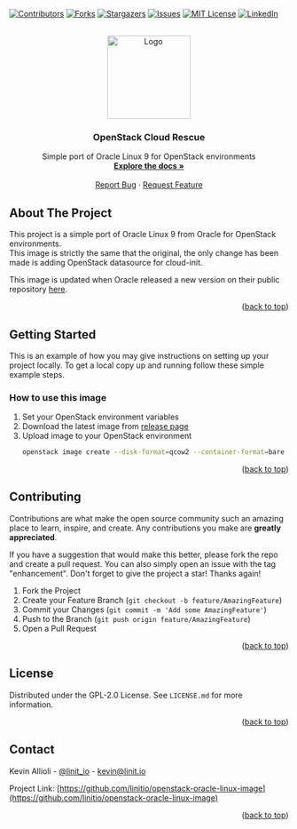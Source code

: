 <div id="top"></div>

<!-- PROJECT SHIELDS -->
[![Contributors][contributors-shield]][contributors-url]
[![Forks][forks-shield]][forks-url]
[![Stargazers][stars-shield]][stars-url]
[![Issues][issues-shield]][issues-url]
[![MIT License][license-shield]][license-url]
[![LinkedIn][linkedin-shield]][linkedin-url]


<!-- PROJECT LOGO -->
<br />
<div align="center">
  <a href="https://github.com/linitio/openstack-cloud-rescue-image">
    <img src="images/logo.jpg" alt="Logo" width="150" height="150">
  </a>

<h3 align="center">OpenStack Cloud Rescue</h3>

  <p align="center">
    Simple port of Oracle Linux 9 for OpenStack environments
    <br />
    <a href="https://github.com/linitio/openstack-cloud-rescue-image"><strong>Explore the docs »</strong></a>
    <br />
    <br />
    <a href="https://github.com/linitio/openstack-cloud-rescue-image/issues">Report Bug</a>
    ·
    <a href="https://github.com/linitio/openstack-cloud-rescue-image/issues">Request Feature</a>
  </p>
</div>

<!-- ABOUT THE PROJECT -->
## About The Project

This project is a simple port of Oracle Linux 9 from Oracle for OpenStack environments.  
This image is strictly the same that the original, the only change has been made is adding OpenStack datasource for cloud-init.  

This image is updated when Oracle released a new version on their public repository [here](https://yum.oracle.com/oracle-linux-templates.html "Oracle Images Repository").


<p align="right">(<a href="#top">back to top</a>)</p>

<!-- GETTING STARTED -->
## Getting Started

This is an example of how you may give instructions on setting up your project locally.
To get a local copy up and running follow these simple example steps.

### How to use this image

1. Set your OpenStack environment variables
2. Download the latest image from [release page](https://github.com/linitio/openstack-oracle-linux-image/releases "Release page")
3. Upload image to your OpenStack environment
   ```sh
   openstack image create --disk-format=qcow2 --container-format=bare --min-disk 40 --file OL9U0_x86_64-kvm-b142.qcow2  'Oracle Linux 9'
   ```

<p align="right">(<a href="#top">back to top</a>)</p>

<!-- CONTRIBUTING -->
## Contributing

Contributions are what make the open source community such an amazing place to learn, inspire, and create. Any contributions you make are **greatly appreciated**.

If you have a suggestion that would make this better, please fork the repo and create a pull request. You can also simply open an issue with the tag "enhancement".
Don't forget to give the project a star! Thanks again!

1. Fork the Project
2. Create your Feature Branch (`git checkout -b feature/AmazingFeature`)
3. Commit your Changes (`git commit -m 'Add some AmazingFeature'`)
4. Push to the Branch (`git push origin feature/AmazingFeature`)
5. Open a Pull Request

<p align="right">(<a href="#top">back to top</a>)</p>



<!-- LICENSE -->
## License

Distributed under the GPL-2.0 License. See `LICENSE.md` for more information.

<p align="right">(<a href="#top">back to top</a>)</p>



<!-- CONTACT -->
## Contact

Kevin Allioli - [@linit_io](https://twitter.com/linit_io) - kevin@linit.io

Project Link: [https://github.com/linitio/openstack-oracle-linux-image](https://github.com/linitio/openstack-oracle-linux-image)

<p align="right">(<a href="#top">back to top</a>)</p>


<!-- MARKDOWN LINKS & IMAGES -->
<!-- https://www.markdownguide.org/basic-syntax/#reference-style-links -->
[contributors-shield]: https://img.shields.io/github/contributors/linitio/openstack-amazon-linux-2-image.svg?style=for-the-badge
[contributors-url]: https://github.com/linitio/openstack-oracle-linux-image/graphs/contributors
[forks-shield]: https://img.shields.io/github/forks/linitio/openstack-oracle-linux-image.svg?style=for-the-badge
[forks-url]: https://github.com/linitio/openstack-oracle-linux-image/network/members
[stars-shield]: https://img.shields.io/github/stars/linitio/openstack-oracle-linux-image.svg?style=for-the-badge
[stars-url]: https://github.com/linitio/openstack-oracle-linux-image/stargazers
[issues-shield]: https://img.shields.io/github/issues/linitio/openstack-oracle-linux-image.svg?style=for-the-badge
[issues-url]: https://github.com/linitio/openstack-oracle-linux-image/issues
[license-shield]: https://img.shields.io/github/license/linitio/openstack-oracle-linux-image.svg?style=for-the-badge
[license-url]: https://github.com/linitio/openstack-oracle-linux-image/blob/master/LICENSE.txt
[linkedin-shield]: https://img.shields.io/badge/-LinkedIn-black.svg?style=for-the-badge&logo=linkedin&colorB=555
[linkedin-url]: https://linkedin.com/in/kevinallioli
